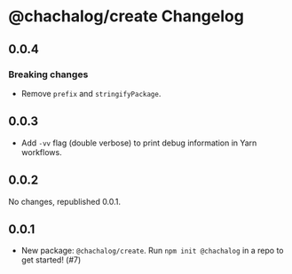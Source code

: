 # @chachalog/create Changelog

## 0.0.4

### Breaking changes

* Remove `prefix` and `stringifyPackage`.

## 0.0.3

* Add `-vv` flag (double verbose) to print debug information in Yarn workflows.

## 0.0.2

No changes, republished 0.0.1.

## 0.0.1

* New package: `@chachalog/create`. Run `npm init @chachalog` in a repo to get started! (#7)
